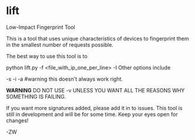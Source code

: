 # lift
Low-Impact Fingerprint Tool

This is a tool that uses unique characteristics of devices to fingerprint them in the smallest number of requests possible. 

The best way to use this tool is to 

python lift.py -f <file_with_ip_one_per_line> -I 
Other options include

-s <subnet>
-i <single IP>
-a <asn> #warning this doesn't always work right.

****WARNING****
DO NOT USE -v UNLESS YOU WANT ALL THE REASONS WHY SOMETHING IS FAILING.

If you want more signatures added, please add it in to issues. This tool is still in development and will be for some time. Keep your eyes open for changes!

-ZW
